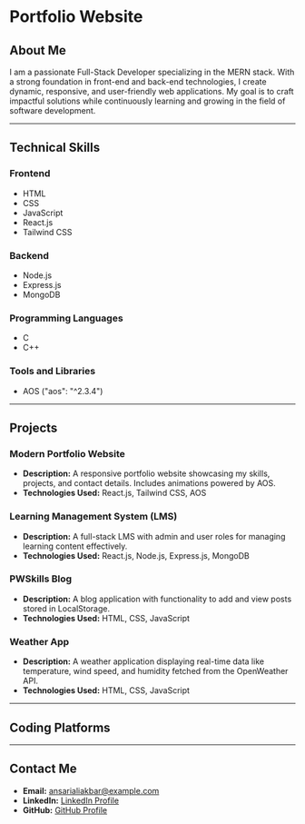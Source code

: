 # Portfolio Website

## About Me
I am a passionate Full-Stack Developer specializing in the MERN stack. With a strong foundation in front-end and back-end technologies, I create dynamic, responsive, and user-friendly web applications. My goal is to craft impactful solutions while continuously learning and growing in the field of software development.

---

## Technical Skills

### Frontend
- HTML
- CSS
- JavaScript
- React.js
- Tailwind CSS

### Backend
- Node.js
- Express.js
- MongoDB

### Programming Languages
- C
- C++

### Tools and Libraries
- AOS ("aos": "^2.3.4")

---

## Projects

### Modern Portfolio Website
- **Description:** A responsive portfolio website showcasing my skills, projects, and contact details. Includes animations powered by AOS.
- **Technologies Used:** React.js, Tailwind CSS, AOS

### Learning Management System (LMS)
- **Description:** A full-stack LMS with admin and user roles for managing learning content effectively.
- **Technologies Used:** React.js, Node.js, Express.js, MongoDB

### PWSkills Blog
- **Description:** A blog application with functionality to add and view posts stored in LocalStorage.
- **Technologies Used:** HTML, CSS, JavaScript

### Weather App
- **Description:** A weather application displaying real-time data like temperature, wind speed, and humidity fetched from the OpenWeather API.
- **Technologies Used:** HTML, CSS, JavaScript



---

## Coding Platforms


---

## Contact Me
- **Email:** ansarialiakbar@example.com
- **LinkedIn:** [LinkedIn Profile](https://linkedin.com/in/ansarialiakbar)
- **GitHub:** [GitHub Profile](https://github.com/ansarialiakbar)

